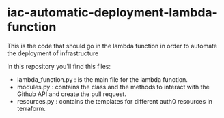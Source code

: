 # iac-automatic-deployment-lambda-function
This is the code that should go in the lambda function in order to automate the deployment of infrastructure

In this repository you'll find this files:
- lambda_function.py : is the main file for the lambda function.
- modules.py : contains the class and the methods to interact with the Github API and create the pull request.
- resources.py : contains the templates for different auth0 resources in terraform.
